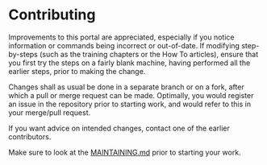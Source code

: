 # Contributing

Improvements to this portal are appreciated, especially if you notice
information or commands being incorrect or out-of-date. If modifying
step-by-steps (such as the training chapters or the How To articles), ensure
that you first try the steps on a fairly blank machine, having performed all the
earlier steps, prior to making the change.

Changes shall as usual be done in a separate branch or on a fork, after which a
pull or merge request can be made. Optimally, you would register an issue in the
repository prior to starting work, and would refer to this in your merge/pull
request.

If you want advice on intended changes, contact one of the earlier contributors.

Make sure to look at the [MAINTAINING.md](MAINTAINING.md) prior to starting your
work.
